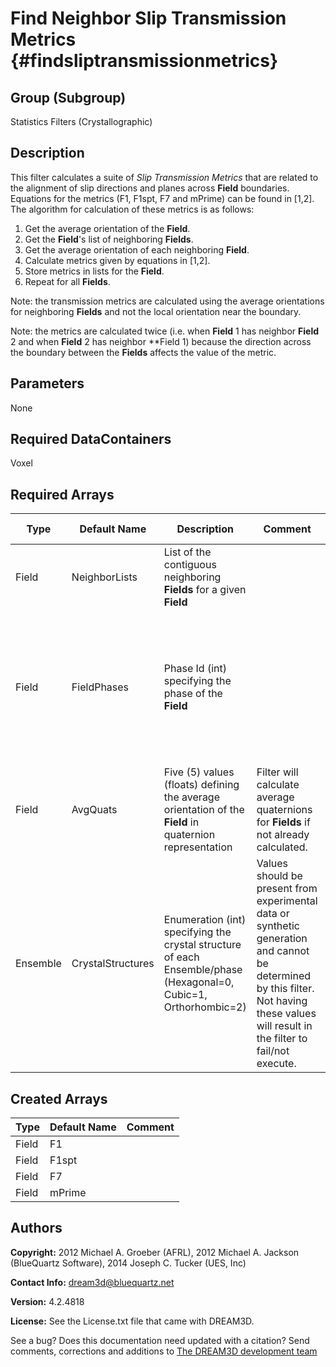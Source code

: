 Find Neighbor Slip Transmission Metrics {#findsliptransmissionmetrics}
======

## Group (Subgroup) ##
Statistics Filters (Crystallographic)

## Description ##
This filter calculates a suite of *Slip Transmission Metrics* that are related to the alignment of slip directions and planes across **Field** boundaries.  Equations for the metrics (F1, F1spt, F7 and mPrime) can be found in [1,2].  The algorithm for calculation of these metrics is as follows:

1. Get the average orientation of the **Field**.
2. Get the **Field**'s list of neighboring **Fields**.
3. Get the average orientation of each neighboring **Field**.
4. Calculate metrics given by equations in [1,2].
5. Store metrics in lists for the **Field**.
6. Repeat for all **Fields**.

Note: the transmission metrics are calculated using the average orientations for neighboring **Fields** and not the local orientation near the boundary.

Note: the metrics are calculated twice (i.e. when **Field** 1 has neighbor **Field** 2 and when **Field** 2 has neighbor **Field 1) because the direction across the boundary between the **Fields** affects the value of the metric. 
  
## Parameters ##
None

## Required DataContainers ##
Voxel

## Required Arrays ##

| Type | Default Name | Description | Comment | Filters Known to Create Data |
|------|--------------|-------------|---------|-----|
| Field | NeighborLists | List of the contiguous neighboring **Fields** for a given **Field** |  | Find Field Neighbors (Statistics) |
| Field | FieldPhases | Phase Id (int) specifying the phase of the **Field**| | Find Field Phases (Generic), Read Field Info File (IO), Pack Primary Phases (SyntheticBuilding), Insert Precipitate Phases (SyntheticBuilding), Establish Matrix Phase (SyntheticBuilding) |
| Field | AvgQuats | Five (5) values (floats) defining the average orientation of the **Field** in quaternion representation | Filter will calculate average quaternions for **Fields** if not already calculated. | Find Field Average Orientations (Statistics) |
| Ensemble | CrystalStructures | Enumeration (int) specifying the crystal structure of each Ensemble/phase (Hexagonal=0, Cubic=1, Orthorhombic=2) | Values should be present from experimental data or synthetic generation and cannot be determined by this filter. Not having these values will result in the filter to fail/not execute. | Read H5Ebsd File (IO), Read Ensemble Info File (IO), Initialize Synthetic Volume (SyntheticBuilding) |

## Created Arrays ##
| Type | Default Name | Comment |
|------|--------------|---------|
| Field | F1 |  |
| Field | F1spt |  |
| Field | F7 |  |
| Field | mPrime |  |


## Authors ##

**Copyright:** 2012 Michael A. Groeber (AFRL), 2012 Michael A. Jackson (BlueQuartz Software), 2014 Joseph C. Tucker (UES, Inc)

**Contact Info:** dream3d@bluequartz.net

**Version:** 4.2.4818

**License:**  See the License.txt file that came with DREAM3D.


See a bug? Does this documentation need updated with a citation? Send comments, corrections and additions to [The DREAM3D development team](mailto:dream3d@bluequartz.net?subject=Documentation%20Correction)

